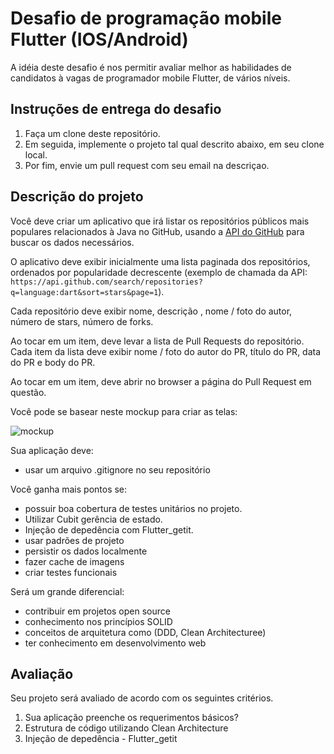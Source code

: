 # Desafio de programação mobile Flutter (IOS/Android)

A idéia deste desafio é nos permitir avaliar melhor as habilidades de candidatos à vagas de programador mobile Flutter, de vários níveis.


## Instruções de entrega do desafio

1. Faça um clone deste repositório.
1. Em seguida, implemente o projeto tal qual descrito abaixo, em seu clone local.
1. Por fim, envie um pull request com seu email na descriçao.

## Descrição do projeto

Você deve criar um aplicativo que irá listar os repositórios públicos mais populares relacionados à Java no GitHub, usando a [API do GitHub](https://developer.github.com/v3/) para buscar os dados necessários.

O aplicativo deve exibir inicialmente uma lista paginada dos repositórios, ordenados por popularidade decrescente (exemplo de chamada da API: `https://api.github.com/search/repositories?q=language:dart&sort=stars&page=1`).

Cada repositório deve exibir nome, descrição , nome / foto do autor, número de stars, número de forks.

Ao tocar em um item, deve levar a lista de Pull Requests do repositório. Cada item da lista deve exibir nome / foto do autor do PR, título do PR, data do PR e body do PR.

Ao tocar em um item, deve abrir no browser a página do Pull Request em questão.

Você pode se basear neste mockup para criar as telas:

![mockup](https://raw.githubusercontent.com/hostaraguaia/Desafio-Hostaraguaia-Flutter-Git/master/mockup-android.png)

Sua aplicação deve:

- usar um arquivo .gitignore no seu repositório

Você ganha mais pontos se:

- possuir boa cobertura de testes unitários no projeto.
- Utilizar Cubit gerência de estado.
- Injeção de depedência com Flutter_getit.
- usar padrões de projeto
- persistir os dados localmente
- fazer cache de imagens
- criar testes funcionais

Será um grande diferencial:

- contribuir em projetos open source
- conhecimento nos princípios SOLID
- conceitos de arquitetura como (DDD, Clean Architecturee)
- ter conhecimento em desenvolvimento web

## Avaliação

Seu projeto será avaliado de acordo com os seguintes critérios.

1. Sua aplicação preenche os requerimentos básicos?
2. Estrutura de código utilizando Clean Architecture
3. Injeção de depedência - Flutter_getit

